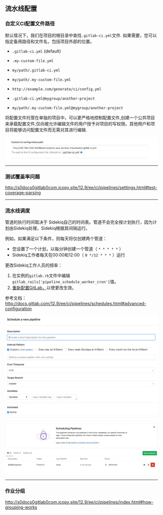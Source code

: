 ## 流水线配置





### 自定义CI配置文件路径

默认情况下，我们在项目的根目录中查找`.gitlab-ci.yml`文件. 如果需要，您可以指定备用路径和文件名，包括项目外部的位置。

- `.gitlab-ci.yml` (default)

- `.my-custom-file.yml`

- `my/path/.gitlab-ci.yml`

- `my/path/.my-custom-file.yml`

- `http://example.com/generate/ci/config.yml`

- `.gitlab-ci.yml@mygroup/another-project`

- `my/path/.my-custom-file.yml@mygroup/another-project`

  

将配置文件托管在单独的项目中，可以更严格地控制配置文件,创建一个公共项目来承载配置文件,仅向被允许编辑文件的用户授予对项目的写权限。其他用户和项目将能够访问配置文件而无需对其进行编辑.

![images](images/37.png)

---



### 测试覆盖率问题

http://s0docs0gitlab0com.icopy.site/12.9/ee/ci/pipelines/settings.html#test-coverage-parsing



---



### 流水线调度

管道的执行时间取决于 Sidekiq自己的时间表。管道不会完全按计划执行，因为计划由Sidekiq处理，Sidekiq根据其间隔运行。

例如，如果满足以下条件，则每天将仅创建两个管道：

- 您设置了一个计划，以每分钟创建一个管道（ `* * * * *` ）
- Sidekiq工作者每天在00:00和12:00（ `0 */12 * * *` ）运行

更改Sidekiq工作人员的频率：

1. 在实例的`gitlab.rb`文件中编辑`gitlab_rails['pipeline_schedule_worker_cron']`值。
2. [重新配置GitLab，](http://s0docs0gitlab0com.icopy.site/12.9/ee/administration/restart_gitlab.html#omnibus-gitlab-reconfigure)以使更改生效。

参考文档：http://docs.gitlab.com/12.9/ee/ci/pipelines/schedules.html#advanced-configuration

![images](images/39.png)



![images](images/40.png)

---



### 作业分组

http://s0docs0gitlab0com.icopy.site/12.9/ee/ci/pipelines/index.html#how-grouping-works